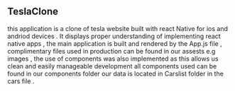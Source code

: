 ## TeslaClone

this application is a clone of tesla website built with react Native for ios and andriod devices .
It displays proper understanding of implementing react native apps , the main application is built and rendered by the App.js file , complimentary files used in 
production can be found in our assests e.g images , the use of components was also implemented as this allows us clean and easily manageable development all components used can be found 
in our components folder 
our data is located in Carslist folder in the cars file .
